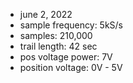 

* june 2, 2022
* sample frequency: 5kS/s
* samples: 210,000
* trail length: 42 sec
* pos voltage power: 7V
* position voltage: 0V - 5V



